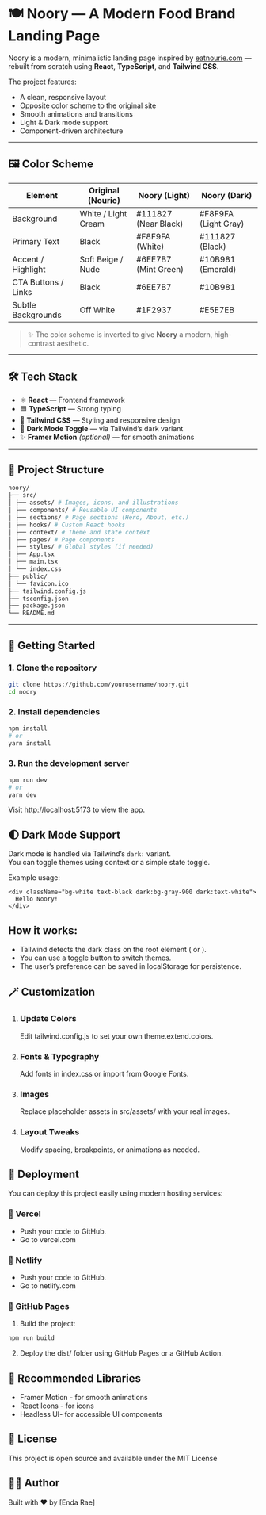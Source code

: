 # 🍽️ Noory — A Modern Food Brand Landing Page

Noory is a modern, minimalistic landing page inspired by [eatnourie.com](https://www.eatnourie.com/) — rebuilt from scratch using **React**, **TypeScript**, and **Tailwind CSS**.

The project features:

- A clean, responsive layout
- Opposite color scheme to the original site
- Smooth animations and transitions
- Light & Dark mode support
- Component-driven architecture

---

## 🖼️ Color Scheme

| Element             | Original (Nourie)   | Noory (Light)        | Noory (Dark)         |
| ------------------- | ------------------- | -------------------- | -------------------- |
| Background          | White / Light Cream | #111827 (Near Black) | #F8F9FA (Light Gray) |
| Primary Text        | Black               | #F8F9FA (White)      | #111827 (Black)      |
| Accent / Highlight  | Soft Beige / Nude   | #6EE7B7 (Mint Green) | #10B981 (Emerald)    |
| CTA Buttons / Links | Black               | #6EE7B7              | #10B981              |
| Subtle Backgrounds  | Off White           | #1F2937              | #E5E7EB              |

> ✨ The color scheme is inverted to give **Noory** a modern, high-contrast aesthetic.

---

## 🛠️ Tech Stack

- ⚛️ **React** — Frontend framework
- 🟦 **TypeScript** — Strong typing
- 🎨 **Tailwind CSS** — Styling and responsive design
- 🌙 **Dark Mode Toggle** — via Tailwind’s dark variant
- ✨ **Framer Motion** _(optional)_ — for smooth animations

---

## 📁 Project Structure

```bash
noory/
├── src/
│ ├── assets/ # Images, icons, and illustrations
│ ├── components/ # Reusable UI components
│ ├── sections/ # Page sections (Hero, About, etc.)
│ ├── hooks/ # Custom React hooks
│ ├── context/ # Theme and state context
│ ├── pages/ # Page components
│ ├── styles/ # Global styles (if needed)
│ ├── App.tsx
│ ├── main.tsx
│ └── index.css
├── public/
│ └── favicon.ico
├── tailwind.config.js
├── tsconfig.json
├── package.json
└── README.md
```

---

## 🚀 Getting Started

### 1. Clone the repository

```bash
git clone https://github.com/yourusername/noory.git
cd noory
```

### 2. Install dependencies

```bash
npm install
# or
yarn install
```

### 3. Run the development server

```bash
npm run dev
# or
yarn dev
```

Visit http://localhost:5173 to view the app.

<!-- ## 🧰 Features to Implement

- [ ] Hero section with opposite color palette
- [ ] About / Story section
- [ ] Product showcase grid
- [ ] Contact / Newsletter form
- [ ] Responsive Navbar & Footer
- [ ] Light / Dark mode toggle
- [ ] Scroll animations with Framer Motion
- [ ] SEO-friendly meta tags

--- -->

## 🌓 Dark Mode Support

Dark mode is handled via Tailwind’s `dark:` variant.  
You can toggle themes using context or a simple state toggle.

Example usage:

```tsx
<div className="bg-white text-black dark:bg-gray-900 dark:text-white">
  Hello Noory!
</div>
```

## How it works:

- Tailwind detects the dark class on the root element (<html> or <body>).
- You can use a toggle button to switch themes.
- The user’s preference can be saved in localStorage for persistence.

## 🪄 Customization

1. ### Update Colors

   Edit tailwind.config.js to set your own theme.extend.colors.

2. ### Fonts & Typography
   Add fonts in index.css or import from Google Fonts.
3. ### Images
   Replace placeholder assets in src/assets/ with your real images.
4. ### Layout Tweaks
   Modify spacing, breakpoints, or animations as needed.

## 🧭 Deployment

You can deploy this project easily using modern hosting services:

### 🚀 Vercel

- Push your code to GitHub.
- Go to vercel.com

### 🌿 Netlify

- Push your code to GitHub.
- Go to netlify.com

### 🐙 GitHub Pages

1. Build the project:

```bash
npm run build
```

2. Deploy the dist/ folder using GitHub Pages or a GitHub Action.

## 🧪 Recommended Libraries

- Framer Motion - for smooth animations
- React Icons - for icons
- Headless UI- for accessible UI components

## 📜 License

This project is open source and available under the MIT License

## 👨‍💻 Author

Built with ❤️ by [Enda Rae]
